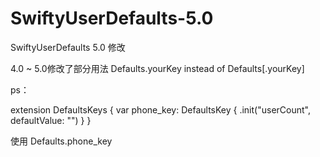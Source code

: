 # SwiftyUserDefaults-5.0
SwiftyUserDefaults 5.0 修改


4.0 ~ 5.0修改了部分用法
Defaults.yourKey instead of Defaults[.yourKey]

ps：

extension DefaultsKeys {
    var phone_key: DefaultsKey<String> { .init("userCount", defaultValue: "") }
}
  
使用
Defaults.phone_key
